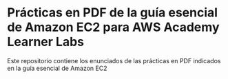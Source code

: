 # Prácticas en PDF de la guía esencial de Amazon EC2 para AWS Academy Learner Labs
Este repositorio contiene los enunciados de las prácticas en PDF indicados en la guía esencial de Amazon EC2
